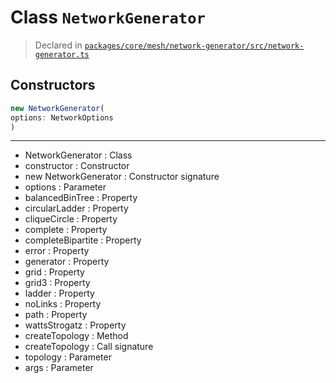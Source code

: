 # Class `NetworkGenerator`
> Declared in [`packages/core/mesh/network-generator/src/network-generator.ts`](https://github.com/dxos/protocols/blob/main/packages/core/mesh/network-generator/src/network-generator.ts#L29)

## Constructors
```ts
new NetworkGenerator(
options: NetworkOptions
)
```

---
- NetworkGenerator : Class
- constructor : Constructor
- new NetworkGenerator : Constructor signature
- options : Parameter
- balancedBinTree : Property
- circularLadder : Property
- cliqueCircle : Property
- complete : Property
- completeBipartite : Property
- error : Property
- generator : Property
- grid : Property
- grid3 : Property
- ladder : Property
- noLinks : Property
- path : Property
- wattsStrogatz : Property
- createTopology : Method
- createTopology : Call signature
- topology : Parameter
- args : Parameter

